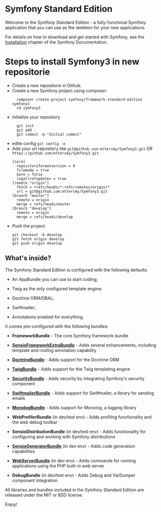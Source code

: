 Symfony Standard Edition
========================

Welcome to the Symfony Standard Edition - a fully-functional Symfony
application that you can use as the skeleton for your new applications.

For details on how to download and get started with Symfony, see the
[Installation][1] chapter of the Symfony Documentation.

Steps to install Symfony3 in new repositorie
============================================

  * Create a new repositorie in Github.
  * Create a new Symfony project using composer:
    ```
      composer create-project symfony/framework-standard-edition symfony3
      cd symfony3
    ```
  * Initialize your repository
    ```
      git init
      git add .
      git commit -m "Initial commit"
    ``` 
  * edite config
      `git config -e `
  * Add your url repository like `git@github.com:ettersAy/Symfony3.git` OR `https://github.com/ettersAy/Symfony3.git`
      ```
      [core]
        repositoryformatversion = 0
        filemode = true
        bare = false
        logallrefupdates = true
      [remote "origin"]
        fetch = +refs/heads/*:refs/remotes/origin/*
        url = git@github.com:ettersAy/Symfony3.git 
      [branch "master"]
        remote = origin
        merge = refs/heads/master
      [branch "develop"]
        remote = origin
        merge = refs/heads/develop
      ```
  * Push the project
    ```
    git checkout -b develop
    git fetch origin develop
    git push origin develop
    ```
  

What's inside?
--------------

The Symfony Standard Edition is configured with the following defaults:

  * An AppBundle you can use to start coding;

  * Twig as the only configured template engine;

  * Doctrine ORM/DBAL;

  * Swiftmailer;

  * Annotations enabled for everything.

It comes pre-configured with the following bundles:

  * **FrameworkBundle** - The core Symfony framework bundle

  * [**SensioFrameworkExtraBundle**][6] - Adds several enhancements, including
    template and routing annotation capability

  * [**DoctrineBundle**][7] - Adds support for the Doctrine ORM

  * [**TwigBundle**][8] - Adds support for the Twig templating engine

  * [**SecurityBundle**][9] - Adds security by integrating Symfony's security
    component

  * [**SwiftmailerBundle**][10] - Adds support for Swiftmailer, a library for
    sending emails

  * [**MonologBundle**][11] - Adds support for Monolog, a logging library

  * **WebProfilerBundle** (in dev/test env) - Adds profiling functionality and
    the web debug toolbar

  * **SensioDistributionBundle** (in dev/test env) - Adds functionality for
    configuring and working with Symfony distributions

  * [**SensioGeneratorBundle**][13] (in dev env) - Adds code generation
    capabilities

  * [**WebServerBundle**][14] (in dev env) - Adds commands for running applications
    using the PHP built-in web server

  * **DebugBundle** (in dev/test env) - Adds Debug and VarDumper component
    integration

All libraries and bundles included in the Symfony Standard Edition are
released under the MIT or BSD license.

Enjoy!

[1]:  https://symfony.com/doc/3.4/setup.html
[6]:  https://symfony.com/doc/current/bundles/SensioFrameworkExtraBundle/index.html
[7]:  https://symfony.com/doc/3.4/doctrine.html
[8]:  https://symfony.com/doc/3.4/templating.html
[9]:  https://symfony.com/doc/3.4/security.html
[10]: https://symfony.com/doc/3.4/email.html
[11]: https://symfony.com/doc/3.4/logging.html
[13]: https://symfony.com/doc/current/bundles/SensioGeneratorBundle/index.html
[14]: https://symfony.com/doc/current/setup/built_in_web_server.html
